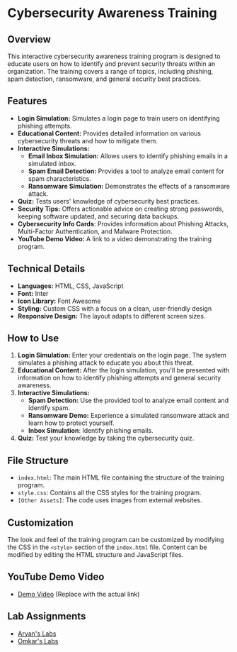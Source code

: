# Cybersecurity Awareness Training

## Overview

This interactive cybersecurity awareness training program is designed to educate users on how to identify and prevent security threats within an organization. The training covers a range of topics, including phishing, spam detection, ransomware, and general security best practices.

## Features

* **Login Simulation:** Simulates a login page to train users on identifying phishing attempts.
* **Educational Content:** Provides detailed information on various cybersecurity threats and how to mitigate them.
* **Interactive Simulations:**
    * **Email Inbox Simulation:** Allows users to identify phishing emails in a simulated inbox.
    * **Spam Email Detection:** Provides a tool to analyze email content for spam characteristics.
    * **Ransomware Simulation:** Demonstrates the effects of a ransomware attack.
* **Quiz:** Tests users' knowledge of cybersecurity best practices.
* **Security Tips:** Offers actionable advice on creating strong passwords, keeping software updated, and securing data backups.
* **Cybersecurity Info Cards**: Provides information about Phishing Attacks, Multi-Factor Authentication, and Malware Protection.
* **YouTube Demo Video:** A link to a video demonstrating the training program.

## Technical Details

* **Languages:** HTML, CSS, JavaScript
* **Font:** Inter
* **Icon Library:** Font Awesome
* **Styling:** Custom CSS with a focus on a clean, user-friendly design
* **Responsive Design:** The layout adapts to different screen sizes.

## How to Use

1.  **Login Simulation:** Enter your credentials on the login page. The system simulates a phishing attack to educate you about this threat.
2.  **Educational Content:** After the login simulation, you'll be presented with information on how to identify phishing attempts and general security awareness.
3.  **Interactive Simulations:**
    * **Spam Detection:** Use the provided tool to analyze email content and identify spam.
    * **Ransomware Demo:** Experience a simulated ransomware attack and learn how to protect yourself.
     * **Inbox Simulation**: Identify phishing emails.
4.  **Quiz:** Test your knowledge by taking the cybersecurity quiz.

## File Structure

* `index.html`:  The main HTML file containing the structure of the training program.
* `style.css`:  Contains all the CSS styles for the training program.
* `[Other Assets]`:  The code uses images from external websites.

## Customization

The look and feel of the training program can be customized by modifying the CSS in the `<style>` section of the `index.html` file.  Content can be modified by editing the HTML structure and JavaScript files.

## YouTube Demo Video

* [Demo Video](https://youtu.be/l1s8TBDA2eE)  (Replace with the actual link)

## Lab Assignments

- [Aryan's Labs](lab-assignments/Aryan/)
- [Omkar's Labs](lab-assignments/Omkar/)

